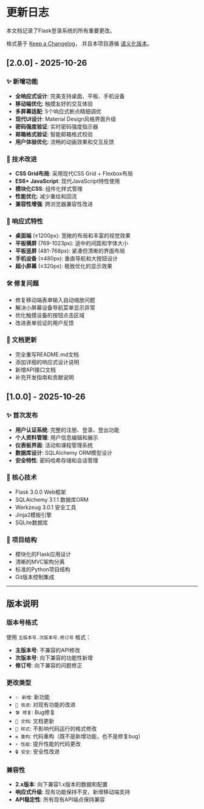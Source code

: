 # 更新日志

本文档记录了Flask登录系统的所有重要更改。

格式基于 [Keep a Changelog](https://keepachangelog.com/zh-CN/1.0.0/)，
并且本项目遵循 [语义化版本](https://semver.org/lang/zh-CN/)。

## [2.0.0] - 2025-10-26

### ✨ 新增功能
- **全响应式设计**: 完美支持桌面、平板、手机设备
- **移动端优化**: 触摸友好的交互体验
- **多屏幕适配**: 5个响应式断点精细调优
- **现代UI设计**: Material Design风格界面升级
- **密码强度验证**: 实时密码强度指示器
- **邮箱格式验证**: 智能邮箱格式校验
- **用户体验优化**: 流畅的动画效果和交互反馈

### 🔧 技术改进
- **CSS Grid布局**: 采用现代CSS Grid + Flexbox布局
- **ES6+ JavaScript**: 现代JavaScript特性使用
- **模块化CSS**: 组件化样式管理
- **性能优化**: 减少重绘和回流
- **兼容性增强**: 跨浏览器兼容性改进

### 📱 响应式特性
- **桌面端** (≥1200px): 宽敞的布局和丰富的视觉效果
- **平板横屏** (769-1023px): 适中的间距和字体大小
- **平板竖屏** (481-768px): 紧凑但清晰的界面布局
- **手机设备** (≤480px): 垂直导航和大按钮设计
- **超小屏幕** (≤320px): 极致优化的显示效果

### 🛠️ 修复问题
- 修复移动端表单输入自动缩放问题
- 解决小屏幕设备导航菜单显示异常
- 优化触摸设备的按钮点击区域
- 改进表单验证的用户反馈

### 📄 文档更新
- 完全重写README.md文档
- 添加详细的响应式设计说明
- 新增API接口文档
- 补充开发指南和贡献说明

## [1.0.0] - 2025-10-26

### ✨ 首次发布
- **用户认证系统**: 完整的注册、登录、登出功能
- **个人资料管理**: 用户信息编辑和展示
- **仪表板界面**: 活动和课程管理系统
- **数据库设计**: SQLAlchemy ORM模型设计
- **安全特性**: 密码哈希存储和会话管理

### 🔧 核心技术
- Flask 3.0.0 Web框架
- SQLAlchemy 3.1.1 数据库ORM
- Werkzeug 3.0.1 安全工具
- Jinja2模板引擎
- SQLite数据库

### 📁 项目结构
- 模块化的Flask应用设计
- 清晰的MVC架构分离
- 标准的Python项目结构
- Git版本控制集成

---

## 版本说明

### 版本号格式
使用 `主版本号.次版本号.修订号` 格式：

- **主版本号**: 不兼容的API修改
- **次版本号**: 向下兼容的功能性新增
- **修订号**: 向下兼容的问题修正

### 更改类型
- `✨ 新增`: 新功能
- `🔧 改进`: 对现有功能的改进
- `🛠️ 修复`: Bug修复
- `📄 文档`: 文档更新
- `🎨 样式`: 不影响代码运行的格式修改
- `♻️ 重构`: 代码重构（既不是新增功能，也不是修复bug）
- `⚡ 性能`: 提升性能的代码更改
- `🔒 安全`: 安全性改进

### 兼容性
- **2.x版本**: 向下兼容1.x版本的数据和配置
- **响应式升级**: 现有功能保持不变，新增移动端支持
- **API稳定性**: 所有现有API端点保持兼容